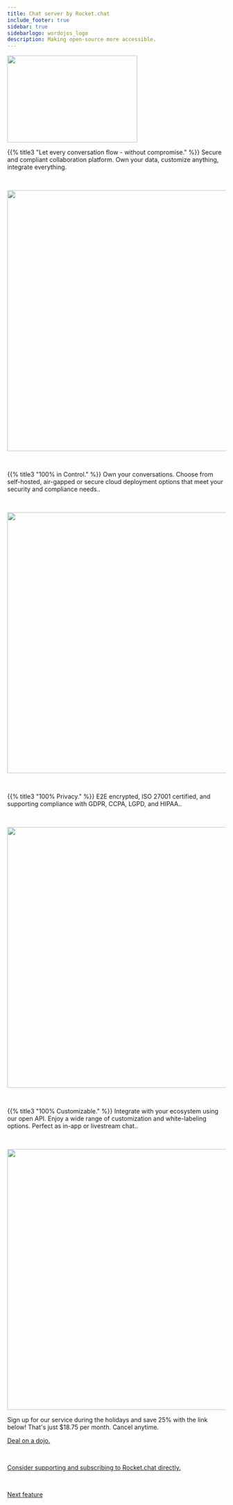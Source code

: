 ```yaml
---
title: Chat server by Rocket.chat
include_footer: true
sidebar: true
sidebarlogo: wordojos_logo
description: Making open-source more accessible.
---
```

<img src="https://workmates.live/wp-content/uploads/2022/11/rocket.chat-logo.png" 
     width="300" 
     height="200" />

{{% title3 "Let every conversation flow - without compromise." %}}
Secure and compliant collaboration platform.
Own your data, customize anything, integrate everything.

<br>

<img src="/uploads/r1.png" 
     width="600" 
     height="600" />

<br>  

{{% title3 "100% in Control." %}}
Own your conversations. Choose from self-hosted, air-gapped or secure cloud deployment options that meet your security and compliance needs..

<br>

<img src="/uploads/r2.png" 
     width="600" 
     height="600" />

<br>  

{{% title3 "100% Privacy." %}}
E2E encrypted, ISO 27001 certified, and supporting compliance with GDPR, CCPA, LGPD, and HIPAA..

<br>

<img src="/uploads/r3.webp" 
     width="600" 
     height="600" />

<br>

{{% title3 "100% Customizable." %}}
Integrate with your ecosystem using our open API. Enjoy a wide range of customization and white-labeling options. Perfect as in-app or livestream chat..

<br>

<img src="/uploads/r5.png" 
     width="600" 
     height="600" />


Sign up for our service during the holidays and save 25% with the link below!  That's just $18.75 per month.  Cancel anytime.

[Deal on a dojo.](https://blog.workdojos.com/deal-on-a-dojo)




 <br>

 <a href="https://www.rocket.chat/">Consider supporting and subscribing to Rocket.chat directly.</a> 

 <br>

 <a href="https://workdojos.com/features/db">Next feature</a> 